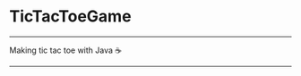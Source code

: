 # TicTacToeGame
_____________________________________
Making tic tac toe with Java :coffee:
_____________________________________
